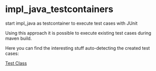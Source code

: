 # impl_java_testcontainers

start impl_java as testcontainer to execute test cases with JUnit


Using this approach it is possible to execute existing test cases during maven build.

Here you can find the interesting stuff auto-detecting the created test cases:

[Test Class](src/test/java/com/example/demo/systemtest/OpenTestingSystemTest.java)
